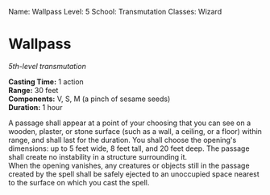 Name: Wallpass
Level: 5
School: Transmutation
Classes: Wizard

# Wallpass 
_5th-level transmutation_ 

**Casting Time:** 1 action    
**Range:** 30 feet    
**Components:** V, S, M (a pinch of sesame seeds)    
**Duration:** 1 hour 

A passage shall appear at a point of your choosing that you can see on a wooden, plaster, or stone surface (such as a wall, a ceiling, or a floor) within range, and shall last for the duration. You shall choose the opening's dimensions: up to 5 feet wide, 8 feet tall, and 20 feet deep. The passage shall create no instability in a structure surrounding it.    
When the opening vanishes, any creatures or objects still in the passage created by the spell shall be safely ejected to an unoccupied space nearest to the surface on which you cast the spell.